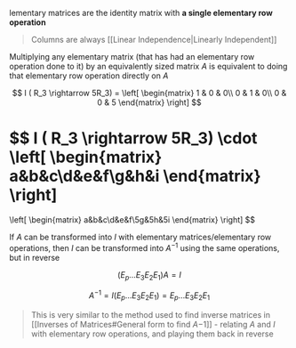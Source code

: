 lementary matrices are the identity matrix with **a single elementary row operation** 

> Columns are always [[Linear Independence|Linearly Independent]]

Multiplying any elementary matrix (that has had an elementary row operation done to it) by an equivalently sized matrix $A$ is equivalent to doing that elementary row operation directly on $A$

$$
I ( R_3 \rightarrow 5R_3) = 
\left[
\begin{matrix}
1 & 0 & 0\\
0 & 1 & 0\\
0 & 0 & 5
\end{matrix}
\right]
$$

$$
I ( R_3 \rightarrow 5R_3) \cdot
\left[
\begin{matrix}
a&b&c\\d&e&f\\g&h&i
\end{matrix}
\right]
 = 
\left[
\begin{matrix}
a&b&c\\d&e&f\\5g&5h&5i
\end{matrix}
\right]
$$

If $A$ can be transformed into $I$ with elementary matrices/elementary row operations, then $I$ can be transformed into $A^{-1}$ using the same operations, but in reverse

$$
(E_p ... E_3E_2E_1)A = I
$$

$$
A^{-1} = I(E_p ... E_3E_2E_1) = E_p ... E_3E_2E_1
$$

> This is very similar to the method used to find inverse matrices in [[Inverses of Matrices#General form to find $A {-1}$]] - relating $A$ and $I$ with elementary row operations, and playing them back in reverse
